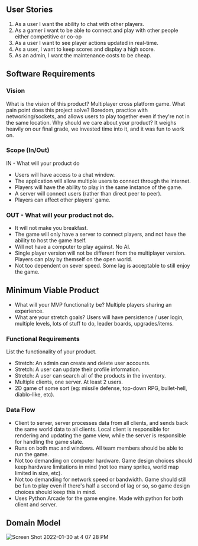 ## User Stories

1. As a user I want the ability to chat with other players.
2. As a gamer i want to be able to connect and play with other people either competitive or co-op
3. As a user I want to see player actions updated in real-time.
4. As a user, I want to keep scores and display a high score. 
5. As an admin, I want the maintenance costs to be cheap.


## Software Requirements

### Vision

What is the vision of this product? Multiplayer cross platform game.
What pain point does this project solve? Boredom, practice with networking/sockets, and allows users to play together even if they're not in the same location.
Why should we care about your product? It weighs heavily on our final grade, we invested time into it, and it was fun to work on.

### Scope (In/Out)
IN - What will your product do

- Users will have access to a chat window.
- The application will allow multiple users to connect through the internet.
- Players will have the ability to play in the same instance of the game.
- A server will connect users (rather than direct peer to peer).
- Players can affect other players' game.

### OUT - What will your product not do.
- It will not make you breakfast.
- The game will only have a server to connect players, and not have the ability to host the game itself.
- Will not have a computer to play against. No AI.
- Single player version will not be different from the multiplayer version. Players can play by themself on the open world.
- Not too dependent on sever speed. Some lag is acceptable to still enjoy the game.

## Minimum Viable Product
- What will your MVP functionality be? Multiple players sharing an experience.
- What are your stretch goals? Users will have persistence / user login, multiple levels, lots of stuff to do, leader boards, upgrades/items.

### Functional Requirements
List the functionality of your product.
- Stretch: An admin can create and delete user accounts.
- Stretch: A user can update their profile information.
- Stretch: A user can search all of the products in the inventory.
- Multiple clients, one server. At least 2 users.
- 2D game of some sort (eg: missile defense, top-down RPG, bullet-hell, diablo-like, etc).

### Data Flow
- Client to server, server processes data from all clients, and sends back the same world data to all clients. Local client is responsible for rendering and updating the game view, while the server is responsible for handling the game state.
- Runs on both mac and windows. All team members should be able to run the game.
- Not too demanding on computer hardware. Game design choices should keep hardware limitations in mind (not too many sprites, world map limited in size, etc).
- Not too demanding for network speed or bandwidth. Game should still be fun to play even if there's half a second of lag or so, so game design choices should keep this in mind.
- Uses Python Arcade for the game engine. Made with python for both client and server.

## Domain Model

![Screen Shot 2022-01-30 at 4 07 28 PM](https://user-images.githubusercontent.com/89756479/151723672-a78409ce-bb48-433e-a00c-847cb49c1a8b.png)
